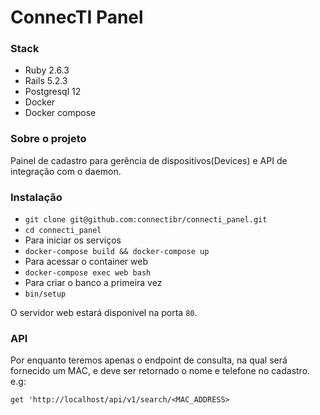 # ConnecTI Panel

### Stack

* Ruby 2.6.3
* Rails 5.2.3
* Postgresql 12
* Docker
* Docker compose

### Sobre o projeto

Painel de cadastro para gerência de dispositívos(Devices) e API de integração
com o daemon.

### Instalação

* `git clone git@github.com:connectibr/connecti_panel.git`
* `cd connecti_panel`
* Para iniciar os serviços
* `docker-compose build && docker-compose up`
* Para acessar o container web
* `docker-compose exec web bash`
* Para criar o banco a primeira vez
* `bin/setup`

O servidor web estará disponível na porta `80`.

### API

Por enquanto teremos apenas o endpoint de consulta, na qual será fornecido um MAC,
e deve ser retornado o nome e telefone no cadastro. e.g:

`get 'http://localhost/api/v1/search/<MAC_ADDRESS>`
